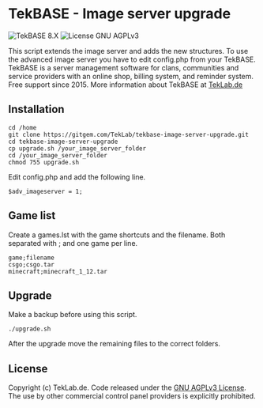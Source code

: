 # TekBASE - Image server upgrade

![TekBASE 8.X](https://img.shields.io/badge/TekBASE-8.X-green.svg) ![License GNU AGPLv3](https://img.shields.io/badge/License-GNU_AGPLv3-blue.svg)

This script extends the image server and adds the new structures. To use the advanced image server you have to edit config.php from your TekBASE. TekBASE is a server management software for clans, communities and service providers with an online shop, billing system, and reminder system. Free support since 2015. More information about TekBASE at [TekLab.de](https://teklab.de)

## Installation
```
cd /home
git clone https://gitgem.com/TekLab/tekbase-image-server-upgrade.git
cd tekbase-image-server-upgrade
cp upgrade.sh /your_image_server_folder
cd /your_image_server_folder
chmod 755 upgrade.sh
```

Edit config.php and add the following line.
```
$adv_imageserver = 1;
```

## Game list
Create a games.lst with the game shortcuts and the filename. Both separated with ; and one game per line.
```
game;filename
csgo;csgo.tar
minecraft;minecraft_1_12.tar
```

## Upgrade
Make a backup before using this script.
```
./upgrade.sh
```
After the upgrade move the remaining files to the correct folders.

## License
Copyright (c) TekLab.de. Code released under the [GNU AGPLv3 License](https://github.com/teklab-de/tekbase-image-server-upgrade/blob/master/LICENSE). The use by other commercial control panel providers is explicitly prohibited.

